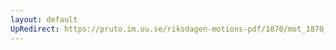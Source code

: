 ```yaml
---
layout: default
UpRedirect: https://pruto.im.uu.se/riksdagen-motions-pdf/1870/mot_1870__ak__89/mot_1870__ak__89-001.pdf
---
```

